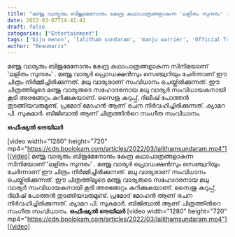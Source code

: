 ```yaml
---
title: "മഞ്ജു വാര്യരും ബിജുമേനോനും കേന്ദ്ര കഥാപാത്രങ്ങളാകുന്ന 'ലളിതം സുന്ദരം' - ഒഫീഷ്യൽ ട്രെയിലർ"
date: 2022-03-07T14:41:41
draft: false
categories: ["Entertainment"]
tags: ['biju menon', 'lalitham sundaram', 'manju warrier', 'Official Trailer']
author: "Beaumaris"
---
```


മഞ്ജു വാര്യരും ബിജുമേനോനും കേന്ദ്ര കഥാപാത്രങ്ങളാകുന്ന സിനിമയാണ് 'ലളിതം സുന്ദരം' . മഞ്ജു വാര്യർ പ്രൊഡക്ഷൻസും സെഞ്ച്വറിയും ചേർന്നാണ് ഈ ചിത്രം നിർമ്മിച്ചിരിക്കുന്നത്. മധു വാര്യരാണ് സംവിധാനം ചെയ്തിരിക്കുന്നത്. ഈ ചിത്രത്തിലൂടെ മഞ്ജു വാര്യരുടെ സഹോദരനായ മധു വാര്യർ സംവിധായകനായി കൂടി അരങ്ങേറ്റം കുറിക്കുകയാണ്. സൈജു കുറുപ്പ്, ദിലീഷ് പോത്തൻ തുടങ്ങിയവരുമുണ്ട്. പ്രമോദ് മോഹൻ ആണ് രചന നിർവഹിച്ചിരിക്കുന്നത്. ക്യാമറ പി. സുകുമാർ. ബിജിബാൽ ആണ് ചിത്രത്തിന്‍റെ സംഗീത സംവിധാനം.

<strong>ഒഫീഷ്യൽ ട്രെയിലർ</strong>

[video width="1280" height="720" mp4="https://cdn.boolokam.com/articles/2022/03/lalithamsundaram.mp4"][/video]
മഞ്ജു വാര്യരും ബിജുമേനോനും കേന്ദ്ര കഥാപാത്രങ്ങളാകുന്ന സിനിമയാണ് 'ലളിതം സുന്ദരം' . മഞ്ജു വാര്യർ പ്രൊഡക്ഷൻസും സെഞ്ച്വറിയും ചേർന്നാണ് ഈ ചിത്രം നിർമ്മിച്ചിരിക്കുന്നത്. മധു വാര്യരാണ് സംവിധാനം ചെയ്തിരിക്കുന്നത്. ഈ ചിത്രത്തിലൂടെ മഞ്ജു വാര്യരുടെ സഹോദരനായ മധു വാര്യർ സംവിധായകനായി കൂടി അരങ്ങേറ്റം കുറിക്കുകയാണ്. സൈജു കുറുപ്പ്, ദിലീഷ് പോത്തൻ തുടങ്ങിയവരുമുണ്ട്. പ്രമോദ് മോഹൻ ആണ് രചന നിർവഹിച്ചിരിക്കുന്നത്. ക്യാമറ പി. സുകുമാർ. ബിജിബാൽ ആണ് ചിത്രത്തിന്‍റെ സംഗീത സംവിധാനം. **ഒഫീഷ്യൽ ട്രെയിലർ** [video width="1280" height="720" mp4="https://cdn.boolokam.com/articles/2022/03/lalithamsundaram.mp4"][/video]
